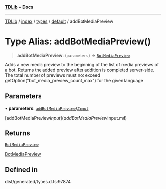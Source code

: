 [**TDLib**](../../../../../../README.md) • **Docs**

***

[TDLib](../../../../../../modules.md) / [index](../../../../../README.md) / [types](../../../README.md) / [default](../README.md) / addBotMediaPreview

# Type Alias: addBotMediaPreview()

> **addBotMediaPreview**: (`parameters`) => [`BotMediaPreview`](BotMediaPreview-1.md)

Adds a new media preview to the beginning of the list of media previews of a bot. Returns the added preview after addition is completed server-side. The total number of previews must not exceed getOption("bot_media_preview_count_max") for the given language

## Parameters

• **parameters**: [`addBotMediaPreview$Input`](addBotMediaPreview$Input.md)

[addBotMediaPreview$Input](addBotMediaPreview$Input.md)

## Returns

[`BotMediaPreview`](BotMediaPreview-1.md)

[BotMediaPreview](BotMediaPreview-1.md)

## Defined in

dist/generated/types.d.ts:97874
